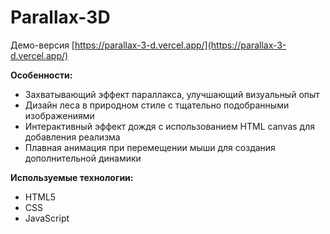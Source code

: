 # Parallax-3D

Демо-версия [https://parallax-3-d.vercel.app/](https://parallax-3-d.vercel.app/)

**Особенности:**
- Захватывающий эффект параллакса, улучшающий визуальный опыт
- Дизайн леса в природном стиле с тщательно подобранными изображениями
- Интерактивный эффект дождя с использованием HTML canvas для добавления реализма
- Плавная анимация при перемещении мыши для создания дополнительной динамики

**Используемые технологии:**
- HTML5
- CSS
- JavaScript
